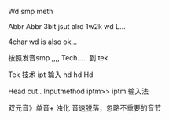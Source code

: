 Wd smp meth 


Abbr 
Abbr 3bit   jsut alrd 1w2k wd L...

4char wd is also ok...


按照发音smp ,,,,
Tech.....  到 tek 

Tek 技术 ipt 输入 hd hd 
Hd 

Head cut..
Inputmethod  iptm>> iptm 输入法

双元音》单音+ 浊化
音速脱落，忽略不重要的音节
